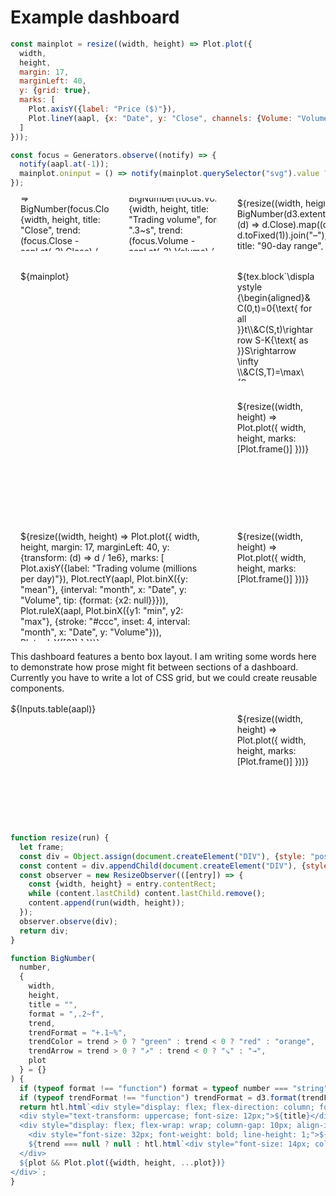 # Example dashboard

```js
const mainplot = resize((width, height) => Plot.plot({
  width,
  height,
  margin: 17,
  marginLeft: 40,
  y: {grid: true},
  marks: [
    Plot.axisY({label: "Price ($)"}),
    Plot.lineY(aapl, {x: "Date", y: "Close", channels: {Volume: "Volume"}, tip: {format: {x: true, y: true}}})
  ]
}));

const focus = Generators.observe((notify) => {
  notify(aapl.at(-1));
  mainplot.oninput = () => notify(mainplot.querySelector("svg").value ?? aapl.at(-1));
});
```

<div class="grid grid-cols-3" style="grid-auto-rows: 85px;">
  <div style="display: flex; align-items: center;">${resize((width, height) => BigNumber(focus.Close, {width, height, title: "Close", trend: (focus.Close - aapl.at(-2).Close) / aapl.at(-2).Close}))}</div>
  <div style="display: flex; align-items: center;">${resize((width, height) => BigNumber(focus.Volume, {width, height, title: "Trading volume", format: ".3~s", trend: (focus.Volume - aapl.at(-2).Volume) / aapl.at(-2).Volume}))}</div>
  <div style="display: flex; align-items: center;">${resize((width, height) => BigNumber(d3.extent(aapl.slice(-90), (d) => d.Close).map((d) => d.toFixed(1)).join("–"), {width, height, title: "90-day range", trend: null}))}</div>
</div>

<div class="grid grid-cols-3">
  <div class="grid-colspan-2 grid-rowspan-2">${mainplot}</div>
  <div>${tex.block`\displaystyle {\begin{aligned}&C(0,t)=0{\text{ for all }}t\\&C(S,t)\rightarrow S-K{\text{ as }}S\rightarrow \infty \\&C(S,T)=\max\{S-K,0\}\end{aligned}}`}</div>
  <div>${resize((width, height) => Plot.plot({
    width,
    height,
    marks: [Plot.frame()]
  }))}</div>
</div>

<div class="grid grid-cols-3">
  <div class="grid-colspan-2">${resize((width, height) => Plot.plot({
    width,
    height,
    margin: 17,
    marginLeft: 40,
    y: {transform: (d) => d / 1e6},
    marks: [
      Plot.axisY({label: "Trading volume (millions per day)"}),
      Plot.rectY(aapl, Plot.binX({y: "mean"}, {interval: "month", x: "Date", y: "Volume", tip: {format: {x2: null}}})),
      Plot.ruleX(aapl, Plot.binX({y1: "min", y2: "max"}, {stroke: "#ccc", inset: 4, interval: "month", x: "Date", y: "Volume"})),
      Plot.ruleY([0])
    ]
  }))}</div>
  <div>${resize((width, height) => Plot.plot({
    width,
    height,
    marks: [Plot.frame()]
  }))}</div>
</div>

This dashboard features a bento box layout. I am writing some words here to demonstrate how prose might fit between sections of a dashboard. Currently you have to write a lot of CSS grid, but we could create reusable components.

<div class="grid grid-cols-3">
  <div class="grid-colspan-2" style="padding: 0;">${Inputs.table(aapl)}</div>
  <div>${resize((width, height) => Plot.plot({
    width,
    height,
    marks: [Plot.frame()]
  }))}</div>
</div>

```js
function resize(run) {
  let frame;
  const div = Object.assign(document.createElement("DIV"), {style: "position: relative; height: 100%;"});
  const content = div.appendChild(document.createElement("DIV"), {style: "position: absolute;"});
  const observer = new ResizeObserver(([entry]) => {
    const {width, height} = entry.contentRect;
    while (content.lastChild) content.lastChild.remove();
    content.append(run(width, height));
  });
  observer.observe(div);
  return div;
}

function BigNumber(
  number,
  {
    width,
    height,
    title = "",
    format = ",.2~f",
    trend,
    trendFormat = "+.1~%",
    trendColor = trend > 0 ? "green" : trend < 0 ? "red" : "orange",
    trendArrow = trend > 0 ? "↗︎" : trend < 0 ? "↘︎" : "→",
    plot
  } = {}
) {
  if (typeof format !== "function") format = typeof number === "string" ? String : d3.format(format);
  if (typeof trendFormat !== "function") trendFormat = d3.format(trendFormat);
  return htl.html`<div style="display: flex; flex-direction: column; font-family: var(--sans-serif);">
  <div style="text-transform: uppercase; font-size: 12px;">${title}</div>
  <div style="display: flex; flex-wrap: wrap; column-gap: 10px; align-items: baseline;">
    <div style="font-size: 32px; font-weight: bold; line-height: 1;">${format(number)}</div>
    ${trend === null ? null : htl.html`<div style="font-size: 14px; color: ${trendColor};">${trendFormat(trend)} ${trendArrow}</div>`}
  </div>
  ${plot && Plot.plot({width, height, ...plot})}
</div>`;
}
```

<style type="text/css">

@media (prefers-color-scheme: light) {
  :root {
    --theme-background-color-alt: rgb(var(--theme-background-rgb));
    --theme-background-color: color-mix(in srgb, var(--theme-foreground-color) 5%, white);
  }
}

.grid {
  margin: 1rem 0;
  display: grid;
  grid-auto-rows: 192px;
  gap: 1rem;
}

.grid > * {
  background: var(--theme-background-color-alt);
  border: solid 1px rgba(var(--theme-foreground-rgb), 0.2);
  border-radius: 0.75rem;
  padding: 1rem;
  overflow: hidden;
}

.grid-cols-2 { grid-template-columns: repeat(2, minmax(0, 1fr)); }
.grid-cols-3 { grid-template-columns: repeat(3, minmax(0, 1fr)); }
.grid-cols-4 { grid-template-columns: repeat(4, minmax(0, 1fr)); }

.grid-colspan-2 { grid-column: span 2; }
.grid-colspan-3 { grid-column: span 3; }
.grid-colspan-4 { grid-column: span 4; }
.grid-rowspan-2 { grid-row: span 2; }
.grid-rowspan-3 { grid-row: span 3; }
.grid-rowspan-4 { grid-row: span 4; }

</style>
